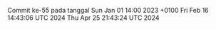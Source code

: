 Commit ke-55 pada tanggal Sun Jan 01 14:00 2023 +0100
Fri Feb 16 14:43:06 UTC 2024
Thu Apr 25 21:43:24 UTC 2024
